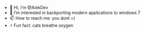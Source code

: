 - 👋 Hi, I’m @AiekDev
- 👀 I’m interested in backporting modern applications to windows 7
- 📫 How to reach me: you dont =)
- ⚡ Fun fact: cats breathe oxygen

<!---
AiekDev/AiekDev is a ✨ special ✨ repository because its `README.md` (this file) appears on your GitHub profile.
You can click the Preview link to take a look at your changes.
--->
